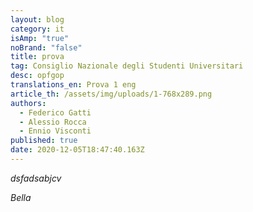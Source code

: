 ```yaml
---
layout: blog
category: it
isAmp: "true"
noBrand: "false"
title: prova
tag: Consiglio Nazionale degli Studenti Universitari
desc: opfgop
translations_en: Prova 1 eng
article_th: /assets/img/uploads/1-768x289.png
authors:
  - Federico Gatti
  - Alessio Rocca
  - Ennio Visconti
published: true
date: 2020-12-05T18:47:40.163Z
---
```

*dsfadsabjcv*

*Bella*